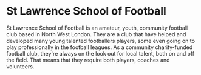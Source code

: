 <h1>St Lawrence School of Football</h1>
<p>St Lawrence School of Football is an amateur, youth, community football club based in North West London. They are a club that have helped and developed many young talented footballers players, some even going on to play professionally in the football leagues. As a community charity-funded football club, they're always on the look out for local talent, both on and off the field. That means that they require both players, coaches and volunteers.